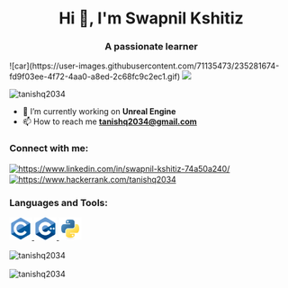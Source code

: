 <h1 align="center">Hi 👋, I'm Swapnil Kshitiz</h1>
<h3 align="center">A passionate learner</h3>
![car](https://user-images.githubusercontent.com/71135473/235281674-fd9f03ee-4f72-4aa0-a8ed-2c68fc9c2ec1.gif)
 <img src="[C:\Users\Kshitiz\Desktop\kshitu](https://cdn.dribbble.com/users/4292047/screenshots/14834706/media/8d4ae05d441104af696aedca2d5c939d.gif)">
<p align="left"> <img src="https://komarev.com/ghpvc/?username=tanishq2034&label=Profile%20views&color=0e75b6&style=flat" alt="tanishq2034" /> 
</p>

- 🔭 I’m currently working on **Unreal Engine**
- 📫 How to reach me **tanishq2034@gmail.com**
<h3 align="left">Connect with me:</h3>
<p align="left">
<a href="https://linkedin.com/in/https://www.linkedin.com/in/swapnil-kshitiz-74a50a240/" target="blank"><img align="center" src="https://raw.githubusercontent.com/rahuldkjain/github-profile-readme-generator/master/src/images/icons/Social/linked-in-alt.svg" alt="https://www.linkedin.com/in/swapnil-kshitiz-74a50a240/" height="30" width="40" /></a>
<a href="https://www.hackerrank.com/https://www.hackerrank.com/tanishq2034" target="blank"><img align="center" src="https://raw.githubusercontent.com/rahuldkjain/github-profile-readme-generator/master/src/images/icons/Social/hackerrank.svg" alt="https://www.hackerrank.com/tanishq2034" height="30" width="40" /></a>
</p>

<h3 align="left">Languages and Tools:</h3>
<p align="left"> <a href="https://www.cprogramming.com/" target="_blank" rel="noreferrer"> <img src="https://raw.githubusercontent.com/devicons/devicon/master/icons/c/c-original.svg" alt="c" width="40" height="40"/> </a> <a href="https://www.w3schools.com/cpp/" target="_blank" rel="noreferrer"> <img src="https://raw.githubusercontent.com/devicons/devicon/master/icons/cplusplus/cplusplus-original.svg" alt="cplusplus" width="40" height="40"/> </a> <a href="https://www.python.org" target="_blank" rel="noreferrer"> <img src="https://raw.githubusercontent.com/devicons/devicon/master/icons/python/python-original.svg" alt="python" width="40" height="40"/> </a> </p>

<p><img align="center" src="https://github-readme-stats.vercel.app/api/top-langs?username=tanishq2034&show_icons=true&locale=en&layout=compact" alt="tanishq2034" /></p>

<p><img align="center" src="https://github-readme-streak-stats.herokuapp.com/?user=tanishq2034&" alt="tanishq2034" /></p>

